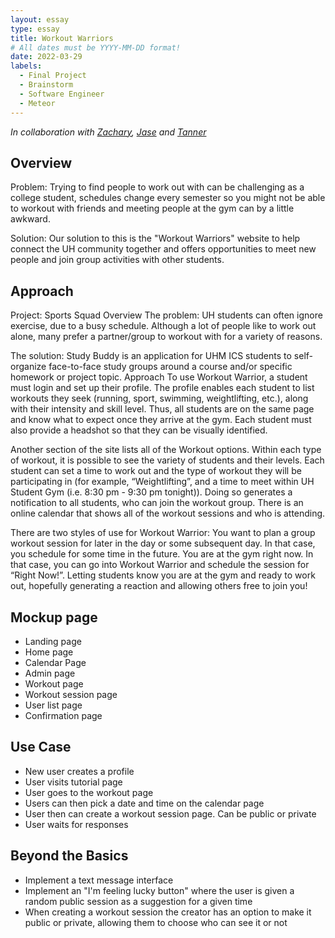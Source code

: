 ```yaml
---
layout: essay
type: essay
title: Workout Warriors
# All dates must be YYYY-MM-DD format!
date: 2022-03-29
labels:
  - Final Project
  - Brainstorm
  - Software Engineer
  - Meteor
---
```


*In collaboration with [Zachary](https://zchaikin.github.io/), [Jase](https://ishimi8.github.io/) and [Tanner](https://tanner-ky.github.io/)*

## Overview

Problem: Trying to find people to work out with can be challenging as a college student, schedules change every semester so you might not be able to workout with friends and meeting people at the gym can by a little awkward.

Solution: Our solution to this is the "Workout Warriors" website to help connect the UH community together and offers opportunities to meet new people and join group activities with other students.

## Approach

Project: Sports Squad
Overview
The problem: UH students can often ignore exercise, due to a busy schedule. Although a lot of people like to work out alone, many prefer a partner/group to workout with for a variety of reasons.

The solution: Study Buddy is an application for UHM ICS students to self-organize face-to-face study groups around a course and/or specific homework or project topic.
Approach
To use Workout Warrior, a student must login and set up their profile. The profile enables each student to list workouts they seek (running, sport, swimming, weightlifting, etc.), along with their intensity and skill level. Thus, all students are on the same page and know what to expect once they arrive at the gym. Each student must also provide a headshot so that they can be visually identified.

Another section of the site lists all of the Workout options. Within each type of workout, it is possible to see the variety of students and their levels. Each student can set a time to work out and the type of workout they will be participating in (for example, “Weightlifting”, and a time to meet within UH Student Gym (i.e. 8:30 pm - 9:30 pm tonight)). Doing so generates a notification to all students, who can join the workout group.
There is an online calendar that shows all of the workout sessions and who is attending.

There are two styles of use for Workout Warrior:
You want to plan a group workout session for later in the day or some subsequent day. In that case, you schedule for some time in the future.
You are at the gym right now. In that case, you can go into Workout Warrior and schedule the session for “Right Now!”. Letting students know you are at the gym and ready to work out, hopefully generating a reaction and allowing others free to join you!

## Mockup page

- Landing page
- Home page
- Calendar Page
- Admin page
- Workout page
- Workout session page
- User list page
- Confirmation page

## Use Case

- New user creates a profile
- User visits tutorial page
- User goes to the workout page
- Users can then pick a date and time on the calendar page
- User then can create a workout session page. Can be public or private
- User waits for responses

## Beyond the Basics

- Implement a text message interface 
- Implement an "I'm feeling lucky button" where the user is given a random public session as a suggestion for a given time
- When creating a workout session the creator has an option to make it public or private, allowing them to choose who can see it or not
